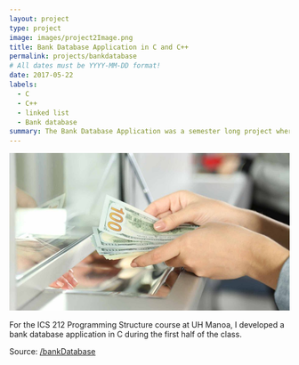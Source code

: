 ```yaml
---
layout: project
type: project
image: images/project2Image.png
title: Bank Database Application in C and C++
permalink: projects/bankdatabase
# All dates must be YYYY-MM-DD format!
date: 2017-05-22
labels:
  - C
  - C++
  - linked list
  - Bank database
summary: The Bank Database Application was a semester long project where accounts were added, deleted, and modified using linked lists in C and C++.
---
```


<img class="ui image" src="../images/bankIntro.jpg">

For the ICS 212 Programming Structure course at UH Manoa, I developed a bank database application in C during the first half of the class.


Source: <a href="https://github.com/victoria-soto/bankDatabase"><i class="large github icon"></i>/bankDatabase</a>



